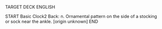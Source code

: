 TARGET DECK
ENGLISH

START
Basic
Clock2
Back: n. Ornamental pattern on the side of a stocking or sock near the ankle. [origin unknown]
END
